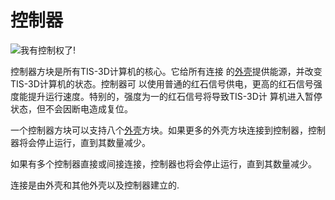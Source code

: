 # 控制器
![我有控制权了!](item:tis3d:controller)

控制器方块是所有TIS-3D计算机的核心。它给所有连接 的[外壳](casing.md)提供能源，并改变TIS-3D计算机的状态。控制器可 以使用普通的红石信号供电，更高的红石信号强度能提升运行速度。特别的，强度为一的红石信号将导致TIS-3D计 算机进入暂停状态，但不会因断电造成复位。

一个控制器方块可以支持八个[外壳](casing.md)方块。如果更多的外壳方块连接到控制器，控制器将会停止运行，直到其数量减少。

如果有多个控制器直接或间接连接，控制器也将会停止运行，直到其数量减少。

连接是由外壳和其他外壳以及控制器建立的.

